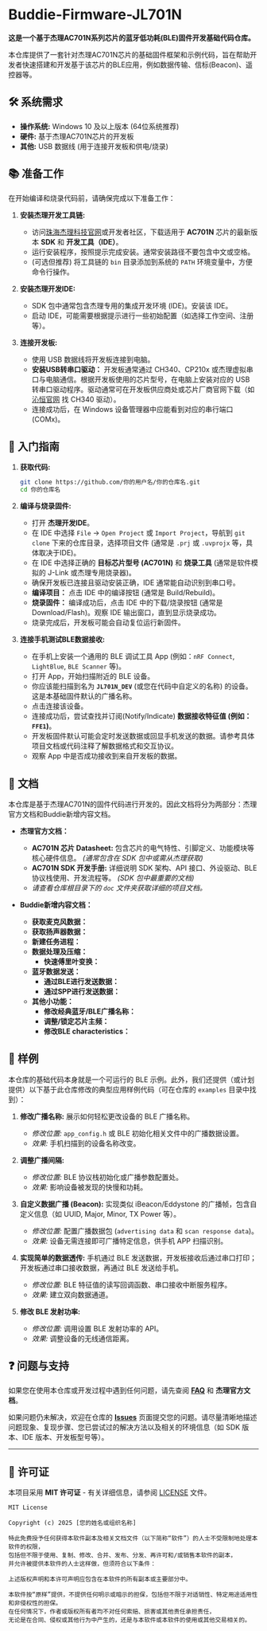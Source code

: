 # Buddie-Firmware-JL701N

**这是一个基于杰理AC701N系列芯片的蓝牙低功耗(BLE)固件开发基础代码仓库。**

本仓库提供了一套针对杰理AC701N芯片的基础固件框架和示例代码，旨在帮助开发者快速搭建和开发基于该芯片的BLE应用，例如数据传输、信标(Beacon)、遥控器等。

## 🛠 系统需求

*   **操作系统:** Windows 10 及以上版本 (64位系统推荐)
*   **硬件:** 基于杰理AC701N芯片的开发板
*   **其他:** USB 数据线 (用于连接开发板和供电/烧录)

## 📚 准备工作

在开始编译和烧录代码前，请确保完成以下准备工作：

1.  **安装杰理开发工具链:**
    *   访问[珠海杰理科技官网](http://www.zh-jieli.com/)或开发者社区，下载适用于 **AC701N** 芯片的最新版本 **SDK** 和 **开发工具（IDE）**。
    *   运行安装程序，按照提示完成安装。通常安装路径不要包含中文或空格。
    *   (可选但推荐) 将工具链的 `bin` 目录添加到系统的 `PATH` 环境变量中，方便命令行操作。

2.  **安装杰理开发IDE:**
    *   SDK 包中通常包含杰理专用的集成开发环境 (IDE)。安装该 IDE。
    *   启动 IDE，可能需要根据提示进行一些初始配置（如选择工作空间、注册等）。

3.  **连接开发板:**
    *   使用 USB 数据线将开发板连接到电脑。
    *   **安装USB转串口驱动：** 开发板通常通过 CH340、CP210x 或杰理虚拟串口与电脑通信。根据开发板使用的芯片型号，在电脑上安装对应的 USB 转串口驱动程序。驱动通常可在开发板供应商处或芯片厂商官网下载（如 [沁恒官网](http://www.wch.cn/) 找 CH340 驱动）。
    *   连接成功后，在 Windows 设备管理器中应能看到对应的串行端口 (COMx)。

## 🚀 入门指南

1.  **获取代码:**
    ```bash
    git clone https://github.com/你的用户名/你的仓库名.git
    cd 你的仓库名
    ```

2.  **编译与烧录固件:**
    *   打开 **杰理开发IDE**。
    *   在 IDE 中选择 `File` -> `Open Project` 或 `Import Project`，导航到 `git clone` 下来的仓库目录，选择项目文件 (通常是 `.prj` 或 `.uvprojx` 等，具体取决于IDE)。
    *   在 IDE 中选择正确的 **目标芯片型号 (AC701N)** 和 **烧录工具** (通常是软件模拟的 J-Link 或杰理专用烧录器)。
    *   确保开发板已连接且驱动安装正确，IDE 通常能自动识别到串口号。
    *   **编译项目：** 点击 IDE 中的编译按钮 (通常是 Build/Rebuild)。
    *   **烧录固件：** 编译成功后，点击 IDE 中的下载/烧录按钮 (通常是 Download/Flash)。观察 IDE 输出窗口，直到显示烧录成功。
    *   烧录完成后，开发板可能会自动复位运行新固件。

3.  **连接手机测试BLE数据接收:**
    *   在手机上安装一个通用的 BLE 调试工具 App (例如：`nRF Connect`, `LightBlue`, `BLE Scanner` 等)。
    *   打开 App，开始扫描附近的 BLE 设备。
    *   你应该能扫描到名为 **`JL701N_DEV`** (或您在代码中自定义的名称) 的设备。这是本基础固件默认的广播名称。
    *   点击连接该设备。
    *   连接成功后，尝试查找并订阅(Notify/Indicate) **数据接收特征值 (例如：`FFE1`)**。
    *   开发板固件默认可能会定时发送数据或回显手机发送的数据。请参考具体项目文档或代码注释了解数据格式和交互协议。
    *   观察 App 中是否成功接收到来自开发板的数据。

## 📖 文档

本仓库是基于杰理AC701N的固件代码进行开发的。因此文档将分为两部分：杰理官方文档和Buddie新增内容文档。

*   **杰理官方文档：**
    *   **AC701N 芯片 Datasheet:** 包含芯片的电气特性、引脚定义、功能模块等核心硬件信息。 *(通常包含在 SDK 包中或需从杰理获取)*
    *   **AC701N SDK 开发手册:** 详细说明 SDK 架构、API 接口、外设驱动、BLE 协议栈使用、开发流程等。 *(SDK 包中最重要的文档)*
    <!-- *   **杰理开发工具 (IDE) 用户手册:** 介绍 IDE 的使用方法、工程配置、编译、调试、烧录等功能。 *(通常包含在 IDE 安装包或 SDK 中)* -->
    *   *请查看仓库根目录下的 `doc` 文件夹获取详细的项目文档。*
    <!-- *   *请务必查阅您下载的 SDK 包内的 `doc` 或 `docs` 目录获取最准确和最新的官方文档。* -->

*   **Buddie新增内容文档：**
    *   **获取麦克风数据：**
    *   **获取扬声器数据：**
    *   **新建任务进程：**
    *   **数据处理及压缩：**
        *   **快速傅里叶变换：**
    *   **蓝牙数据发送：**
        *   **通过BLE进行发送数据：**
        *   **通过SPP进行发送数据：**
    *   **其他小功能：**
        *   **修改经典蓝牙/BLE广播名称：**
        *   **调整/锁定芯片主频：**
        *   **修改BLE characteristics：**

## 🧩 样例

本仓库的基础代码本身就是一个可运行的 BLE 示例。此外，我们还提供（或计划提供）以下基于此仓库修改的典型应用样例代码（可在仓库的 `examples` 目录中找到）：

1.  **修改广播名称:** 展示如何轻松更改设备的 BLE 广播名称。
    *   *修改位置:* `app_config.h` 或 BLE 初始化相关文件中的广播数据设置。
    *   *效果:* 手机扫描到的设备名称改变。

2.  **调整广播间隔:**
    *   *修改位置:* BLE 协议栈初始化或广播参数配置处。
    *   *效果:* 影响设备被发现的快慢和功耗。

3.  **自定义数据广播 (Beacon):** 实现类似 iBeacon/Eddystone 的广播帧，包含自定义信息（如 UUID, Major, Minor, TX Power 等）。
    *   *修改位置:* 配置广播数据包 (`advertising data` 和 `scan response data`)。
    *   *效果:* 设备无需连接即可广播特定信息，供手机 APP 扫描识别。

4.  **实现简单的数据透传:** 手机通过 BLE 发送数据，开发板接收后通过串口打印；开发板通过串口接收数据，再通过 BLE 发送给手机。
    *   *修改位置:* BLE 特征值的读写回调函数、串口接收中断服务程序。
    *   *效果:* 建立双向数据通道。

5.  **修改 BLE 发射功率:**
    *   *修改位置:* 调用设置 BLE 发射功率的 API。
    *   *效果:* 调整设备的无线通信距离。

## ❓ 问题与支持

如果您在使用本仓库或开发过程中遇到任何问题，请先查阅 **[FAQ](./docs/FAQ.md)** 和 **杰理官方文档**。

如果问题仍未解决，欢迎在仓库的 **[Issues](https://github.com/你的用户名/你的仓库名/issues)** 页面提交您的问题。请尽量清晰地描述问题现象、复现步骤、您已尝试过的解决方法以及相关的环境信息（如 SDK 版本、IDE 版本、开发板型号等）。

---

## 📜 许可证

本项目采用 **MIT 许可证** - 有关详细信息，请参阅 [LICENSE](LICENSE) 文件。

```plaintext
MIT License

Copyright (c) 2025 [您的姓名或组织名称]

特此免费授予任何获得本软件副本及相关文档文件（以下简称“软件”）的人士不受限制地处理本软件的权限，
包括但不限于使用、复制、修改、合并、发布、分发、再许可和/或销售本软件的副本，
并允许被提供本软件的人士这样做，但须符合以下条件：

上述版权声明和本许可声明应包含在本软件的所有副本或主要部分中。

本软件按“原样”提供，不提供任何明示或暗示的担保，包括但不限于对适销性、特定用途适用性和非侵权性的担保。
在任何情况下，作者或版权所有者均不对任何索赔、损害或其他责任承担责任，
无论是在合同、侵权或其他行为中产生的，还是与本软件或本软件的使用或其他交易相关的。